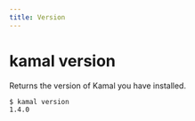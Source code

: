 ```yaml
---
title: Version
---
```


# kamal version

Returns the version of Kamal you have installed.

```bash
$ kamal version
1.4.0
```
